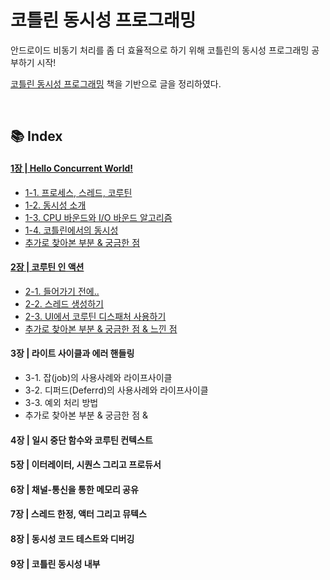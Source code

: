 # 코틀린 동시성 프로그래밍
안드로이드 비동기 처리를 좀 더 효율적으로 하기 위해 코틀린의 동시성 프로그래밍 공부하기 시작! 

[코틀린 동시성 프로그래밍](http://www.acornpub.co.kr/book/concurrency-kotlin#kotlin) 책을 기반으로 글을 정리하였다.



<br>

## 📚 Index

#### [1장 | Hello Concurrent World!](https://github.com/ashwon12/Reading-a-Book/tree/main/%EC%BD%94%ED%8B%80%EB%A6%B0%20%EB%8F%99%EC%8B%9C%EC%84%B1%20%ED%94%84%EB%A1%9C%EA%B7%B8%EB%9E%98%EB%B0%8D/01.%20Hello%20Concurrent%20World!)

  - [1-1. 프로세스, 스레드, 코루틴](https://github.com/ashwon12/Reading-a-Book/blob/main/%EC%BD%94%ED%8B%80%EB%A6%B0%20%EB%8F%99%EC%8B%9C%EC%84%B1%20%ED%94%84%EB%A1%9C%EA%B7%B8%EB%9E%98%EB%B0%8D/01.%20Hello%20Concurrent%20World!/%ED%94%84%EB%A1%9C%EC%84%B8%EC%8A%A4%EC%99%80%20%EC%8A%A4%EB%A0%88%EB%93%9C%2C%20%EC%BD%94%EB%A3%A8%ED%8B%B4%EC%9D%98%20%EA%B4%80%EA%B3%84.md)
  - [1-2. 동시성 소개](https://github.com/ashwon12/Reading-a-Book/blob/main/%EC%BD%94%ED%8B%80%EB%A6%B0%20%EB%8F%99%EC%8B%9C%EC%84%B1%20%ED%94%84%EB%A1%9C%EA%B7%B8%EB%9E%98%EB%B0%8D/01.%20Hello%20Concurrent%20World!/%EB%8F%99%EC%8B%9C%EC%84%B1%EC%86%8C%EA%B0%9C.md)
  - [1-3. CPU 바운드와 I/O 바운드 알고리즘](https://github.com/ashwon12/Reading-a-Book/blob/main/%EC%BD%94%ED%8B%80%EB%A6%B0%20%EB%8F%99%EC%8B%9C%EC%84%B1%20%ED%94%84%EB%A1%9C%EA%B7%B8%EB%9E%98%EB%B0%8D/01.%20Hello%20Concurrent%20World!/CPU%20%EB%B0%94%EC%9A%B4%EB%93%9C%EC%99%80%20I.O%20%EB%B0%94%EC%9A%B4%EB%93%9C%20%EC%95%8C%EA%B3%A0%EB%A6%AC%EC%A6%98.md)
  - [1-4. 코틀린에서의 동시성](https://github.com/ashwon12/Reading-a-Book/blob/main/%EC%BD%94%ED%8B%80%EB%A6%B0%20%EB%8F%99%EC%8B%9C%EC%84%B1%20%ED%94%84%EB%A1%9C%EA%B7%B8%EB%9E%98%EB%B0%8D/01.%20Hello%20Concurrent%20World!/%EC%BD%94%ED%8B%80%EB%A6%B0%EC%97%90%EC%84%9C%EC%9D%98%20%EB%8F%99%EC%8B%9C%EC%84%B1.md)
  - [추가로 찾아본 부분 & 궁금한 점](https://github.com/ashwon12/Reading-a-Book/blob/main/%EC%BD%94%ED%8B%80%EB%A6%B0%20%EB%8F%99%EC%8B%9C%EC%84%B1%20%ED%94%84%EB%A1%9C%EA%B7%B8%EB%9E%98%EB%B0%8D/01.%20Hello%20Concurrent%20World!/More.md)
#### [2장 | 코루틴 인 액션](https://github.com/ashwon12/Reading-a-Book/tree/main/%EC%BD%94%ED%8B%80%EB%A6%B0%20%EB%8F%99%EC%8B%9C%EC%84%B1%20%ED%94%84%EB%A1%9C%EA%B7%B8%EB%9E%98%EB%B0%8D/02.%EC%BD%94%ED%8B%80%EB%A6%B0%20%EC%9D%B8%20%EC%95%A1%EC%85%98)
- [2-1. 들어가기 전에..](https://github.com/ashwon12/Reading-a-Book/blob/main/%EC%BD%94%ED%8B%80%EB%A6%B0%20%EB%8F%99%EC%8B%9C%EC%84%B1%20%ED%94%84%EB%A1%9C%EA%B7%B8%EB%9E%98%EB%B0%8D/02.%EC%BD%94%ED%8B%80%EB%A6%B0%20%EC%9D%B8%20%EC%95%A1%EC%85%98/%EB%93%A4%EC%96%B4%EA%B0%80%EA%B8%B0%EC%A0%84.md)
- [2-2. 스레드 생성하기](https://github.com/ashwon12/Reading-a-Book/blob/main/%EC%BD%94%ED%8B%80%EB%A6%B0%20%EB%8F%99%EC%8B%9C%EC%84%B1%20%ED%94%84%EB%A1%9C%EA%B7%B8%EB%9E%98%EB%B0%8D/02.%EC%BD%94%ED%8B%80%EB%A6%B0%20%EC%9D%B8%20%EC%95%A1%EC%85%98/%EC%8A%A4%EB%A0%88%EB%93%9C%20%EC%83%9D%EC%84%B1%ED%95%98%EA%B8%B0.md)
- [2-3. UI에서 코루틴 디스패처 사용하기](https://github.com/ashwon12/Reading-a-Book/blob/main/%EC%BD%94%ED%8B%80%EB%A6%B0%20%EB%8F%99%EC%8B%9C%EC%84%B1%20%ED%94%84%EB%A1%9C%EA%B7%B8%EB%9E%98%EB%B0%8D/02.%EC%BD%94%ED%8B%80%EB%A6%B0%20%EC%9D%B8%20%EC%95%A1%EC%85%98/UI%EC%97%90%EC%84%9C%20%EC%BD%94%EB%A3%A8%ED%8B%B4%20%EB%94%94%EC%8A%A4%ED%8C%A8%EC%B2%98%20%EC%82%AC%EC%9A%A9%ED%95%98%EA%B8%B0.md)
- [추가로 찾아본 부분 & 궁금한 점 & 느낀 점](https://github.com/ashwon12/Reading-a-Book/blob/main/%EC%BD%94%ED%8B%80%EB%A6%B0%20%EB%8F%99%EC%8B%9C%EC%84%B1%20%ED%94%84%EB%A1%9C%EA%B7%B8%EB%9E%98%EB%B0%8D/02.%EC%BD%94%ED%8B%80%EB%A6%B0%20%EC%9D%B8%20%EC%95%A1%EC%85%98/More.md)
#### 3장 | 라이트 사이클과 에러 핸들링
- 3-1. 잡(job)의 사용사례와 라이프사이클
- 3-2. 디퍼드(Deferrd)의 사용사례와 라이프사이클
- 3-3. 예외 처리 방법
- 추가로 찾아본 부분 & 궁금한 점 & 
#### 4장 | 일시 중단 함수와 코루틴 컨텍스트
#### 5장 | 이터레이터, 시퀀스 그리고 프로듀서
#### 6장 | 채널-통신을 통한 메모리 공유
#### 7장 | 스레드 한정, 액터 그리고 뮤텍스
#### 8장 | 동시성 코드 테스트와 디버깅
#### 9장 | 코틀린 동시성 내부

<br>

